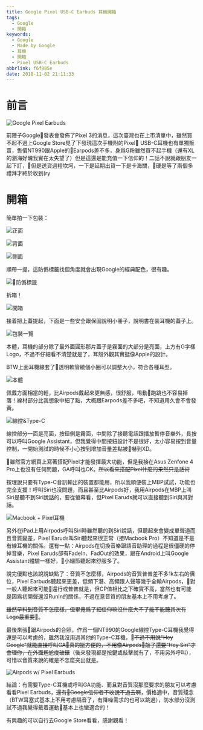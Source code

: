 ```yaml
---
title: Google Pixel USB-C Earbuds 耳機開箱
tags:
  - Google
  - 開箱
keywords:
  - Google
  - Made by Google
  - 耳機
  - 開箱
  - Pixel USB-C Earbuds
abbrlink: f6f885e
date: 2018-11-02 21:11:33
---
```


# 前言

![Google Pixel Earbuds](https://res.cloudinary.com/driftkingtw/image/upload/v1541164543/blog/2018/11/Google-Pixel-USB-C-%E8%80%B3%E6%A9%9F%E9%96%8B%E7%AE%B1/P_20181102_203946_vHDR_Auto.jpg)

前陣子Google發表會發佈了Pixel 3的消息，這次臺灣也在上市清單中，雖然買不起不過上Google Store晃了下發現這次手機附的Pixel USB-C耳機也有單獨販賣，售價NT990跟Apple的Earpods差不多，身爲G粉雖然買不起手機（還有XL的瀏海好醜我實在太失望了）但是這還是能充值一下信仰的！二話不說就跟朋友一起下訂，但是送貨過程坎坷，一下是延期出貨一下是卡海關，硬是等了兩個多禮拜才終於收到(ry

# 開箱

簡單拍一下包裝：

![正面](https://res.cloudinary.com/driftkingtw/image/upload/a_auto_right/v1541164543/blog/2018/11/Google-Pixel-USB-C-%E8%80%B3%E6%A9%9F%E9%96%8B%E7%AE%B1/P_20181102_200453_vHDR_Auto.jpg)

![背面](https://res.cloudinary.com/driftkingtw/image/upload/a_auto_right/v1541164543/blog/2018/11/Google-Pixel-USB-C-%E8%80%B3%E6%A9%9F%E9%96%8B%E7%AE%B1/P_20181102_200459_vHDR_Auto.jpg)

![側面](https://res.cloudinary.com/driftkingtw/image/upload/v1541165531/blog/2018/11/Google-Pixel-USB-C-%E8%80%B3%E6%A9%9F%E9%96%8B%E7%AE%B1/P_20181102_200520_vHDR_Auto.jpg)

順帶一提，這防僞標籤找個角度就會出現Google的經典配色，很有趣。

![防僞標籤](https://res.cloudinary.com/driftkingtw/image/upload/v1541164544/blog/2018/11/Google-Pixel-USB-C-%E8%80%B3%E6%A9%9F%E9%96%8B%E7%AE%B1/P_20181102_210647_vHDR_Auto.jpg)

拆箱！

![開箱](https://res.cloudinary.com/driftkingtw/image/upload/v1541164543/blog/2018/11/Google-Pixel-USB-C-%E8%80%B3%E6%A9%9F%E9%96%8B%E7%AE%B1/P_20181102_203946_vHDR_Auto.jpg)

接着把上蓋提起，下面是一些安全跟保固說明小冊子，說明書在裝耳機的蓋子上。

![包裝一覽](https://res.cloudinary.com/driftkingtw/image/upload/v1541164547/blog/2018/11/Google-Pixel-USB-C-%E8%80%B3%E6%A9%9F%E9%96%8B%E7%AE%B1/P_20181102_204003_vHDR_Auto.jpg)

本體，耳機的部分除了最外面圓形那片蓋子是霧面的大部分是亮面，上方有G字樣Logo，不過不仔細看不清楚就是了，耳殼外觀其實挺像Apple的設計。

BTW上面耳機線套了透明軟管繞個小圈可以調整大小，符合各種耳型。

![本體](https://res.cloudinary.com/driftkingtw/image/upload/v1541164547/blog/2018/11/Google-Pixel-USB-C-%E8%80%B3%E6%A9%9F%E9%96%8B%E7%AE%B1/P_20181102_204205_vHDR_Auto.jpg)

佩戴方面相當的輕，比Airpods戴起來更無感，很舒服，甩動跑跳也不容易掉落！線材部分比我想象中細了點，大概跟Earpods差不多吧，不知道用久會不會發黃。

![線控&Type-C](https://res.cloudinary.com/driftkingtw/image/upload/v1541164545/blog/2018/11/Google-Pixel-USB-C-%E8%80%B3%E6%A9%9F%E9%96%8B%E7%AE%B1/P_20181102_204226_vHDR_Auto.jpg)

線控部分一面是亮面，按鈕側是霧面，中間除了接聽電話跟播放暫停音樂外，長按可以呼叫Google Assistant，但我覺得中間按鈕設計不是很好，太小容易按到音量控制，一開始測試的時候不小心按到增加音量差點被嚇到XD。

雖然官方網頁上寫著搭配Pixel才能發揮最大功能，但是我接在Asus Zenfone 4 Pro上也沒有任何問題，GA呼叫也OK。~~所以看來搭配Pixel什麼的果然只是話術~~

按理說只要有Type-C音訊輸出的裝置都能用，所以我順便裝上MBP試試，功能也完全支援！呼叫Siri也沒問題，而且甚至比Airpods好，我用Airpods在MBP上叫Siri是聽不到Siri說話的，要從螢幕看，但Pixel Earuds就可以直接聽到Siri與其對話。

![Macbook + Pixel耳機](https://res.cloudinary.com/driftkingtw/image/upload/v1541167025/blog/2018/11/Google-Pixel-USB-C-%E8%80%B3%E6%A9%9F%E9%96%8B%E7%AE%B1/P_20181102_215526_vHDR_Auto.jpg)

另外在iPad上用Airpods呼叫Siri時雖然聽的到Siri說話，但聽起來會變成單聲道而且音質變差，Pixel Earuds叫Siri聽起來很正常（接Macbook Pro）不知道是不是有線耳機的關係。還有一點：Airpods在切換音樂跟語音助理的過程是很僵硬的停掉音樂，Pixel Earuds卻有FadeIn、FadOut的效果，跟在Android上叫Google Assistant體驗一樣好，小細節聽起來舒服多了。

說完優點也該說說缺點了：音質不怎麼樣，Airpods的音質普普差不多1k左右的價位，Pixel Earbuds聽起來更差，低頻下潛、高頻跟人聲等幾乎全輸Airpods，對一般人聽起來可能還行或普普就是，但CP值相比之下確實不高，當然也有可能是因爲初開聲還沒RunIn的關係，不過在意音質的朋友基本上不用考慮了。

~~雖然早料到音質不怎麼樣，但畢竟爲了細信仰嘛沒什麼大不了能不能聽其次有Logo最重要~~。

最後來張跟Airpods的合照，作爲一個NT990的Google線控Type-C耳機我覺得還是可以考慮的，雖然我沒用過其他的Type-C耳機，~~不過不用說"Hey Google"就能直接呼叫GA真的挺方便的，不用像Airpods敲了還要"Hey Siri"才會理你，在外面尷尬度破錶~~（後來發現都是按鍵或敲擊就有了，不用另外呼叫），可惜以音質來說的確是不怎麼突出就是。

![Airpods w/ Pixel Earbuds](https://res.cloudinary.com/driftkingtw/image/upload/v1541164547/blog/2018/11/Google-Pixel-USB-C-%E8%80%B3%E6%A9%9F%E9%96%8B%E7%AE%B1/P_20181102_205457_vHDR_Auto.jpg)

結論：有需要Type-C耳機或呼叫GA功能、而且對音質沒那麼要求的朋友可以考慮看看Pixel Earbuds，~~還有Google信仰者不收說不過去啊~~，價格適中，音質殘念（BTW耳塞式基本上不用考慮隔音了，有降噪需求的也可以跳過），防水部分沒測試不過我覺得戴着運動基本上也蠻適合的！

有興趣的可以自行去Google Store看看，感謝觀看！